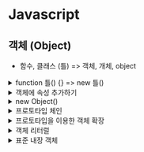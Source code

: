 # Javascript

## 객체 (Object)

- 함수, 클래스 (틀) => 객체, 개체, object

<details>

<summary> function 틀() {} => new 틀() </summary>

- 생성자 함수로 객체 만들기

```js

// 생성자 함수

function A() {}

const a = new A();
console.log(a, typeof a);
console.log(A());

// 생성하면서 데이터 넣기
function B(name, age) {
    console.log(name, age);
}

const b = new B();
const c = new B('Mark', 37);
console.log(B());

```

</details>

<details>

<summary> 객체에 속성 추가하기 </summary>

- property

```js

// 값을 속성으로 넣기

function A() {
    this.name = 'Mark';
}

const a = new A(); // {name : 'Mark'}
console.log(a);


// 함수를 속성으로 넣기

function B() {
    this.hello = function () {
        console.log('hello');
    }
}

new B().hello();


// new Function()

```

</details>

<details>

<summary> new Object() </summary>

- Object로 객체 만들기 

```js

// new Object

const a = new Object();

console.log( a, typeof a);

const b = new Object(true);

console.log(b, typeof b);

const c = new Object( { name : 'Mark' } );

console.log(c, typeof c);

```

</details>


<details>

<summary> 프로토타입 체인 </summary>

- .prototype

```js

// prototype

function Person(name, age) {
    this.name = name;
    this.age = age;
    // this.hello = function() {
    //     console.log('hello', this.name, this.age);
    // };
}

Person.prototype.hello = function() {
    console.log('hello', this.name, this.age);
};

const p = new Person('Mark', 37);

p.hello();
console.log(p.toString());

console.log(Person.prototype);
console.log(Person.prototype.toString);
console.log(Person.prototype.constructor);
console.log(Person.prototype.hello);

console.log(Object.prototype);
console.log(Object.prototype.toString);
console.log(Object.prototype.constructor);

console.log(p instanceof Person);
console.log(p instanceof Object);

```

</details>


<details>

<summary> 프로토타입을 이용한 객체 확장 </summary>

- .prototype

```js

// prototype 상속

function Person() {}

Person.prototype.hello = function () {
    console.log('hello');
}

function Korean(region) {
    this.region = region;
    this.where = function () {
        console.log('where', this.region);
    };
}

Korean.prototype = Person.prototype;

const k = new Korean('Seoul');

k.hello();
k.where();

console.log(k instanceof Korean);
console.log(k instanceof Person);
console.log(k instanceof Object);

```

</details>

<details>

<summary>객체 리터럴</summary>

- .prototype

```js

// 객체 리터럴

const a = {};

console.log(a, typeof a);

const b = {
    name: 'Mark'
};

console.log(b, typeof b);

const c = {
    name: 'Mark',
    hello1() {
        console.log('hello1', this.name);
    },
    hello2: function() {
        console.log('hello2', this.name);
    },
    hello3: () => {
        console.log('hello3', this.name);
    },
};

c.hello1();
c.hello2();
c.hello3();

```

</details>


<details>

<summary>표준 내장 객체</summary>

- 내장에 이미 만들어 진 객체를 말한다. (object, new function 등...)
- MDN 기초 객체 검색시 많이 있다는 것을 알 수 있다.  

```js

// 표준 내장 객체 : Array

const a = new Array('red', 'black', 'white');

console.log(a, typeof a);
console.log(a instanceof Array);
console.log(a instanceof Object);

const b = ['red', 'green', 'yellow'];

console.log(b, typeof b);
console.log(b instanceof Array);
console.log(b instanceof Object);

console.log(b.slice(0, 1));
console.log(Array.prototype.slice, Object.prototype.slice);
```

</details>


